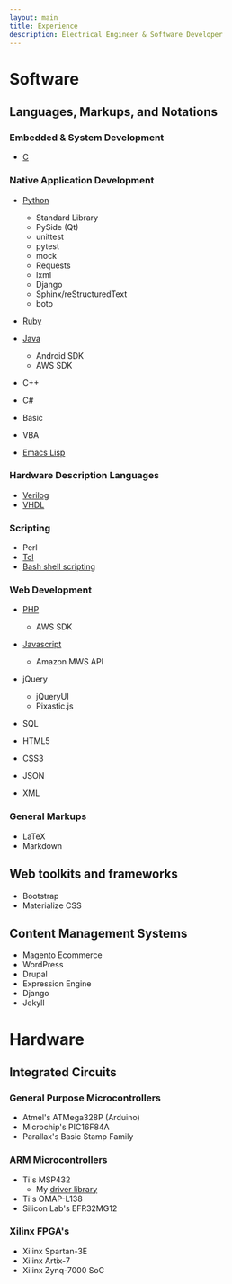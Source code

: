 ```yaml
---
layout: main
title: Experience
description: Electrical Engineer & Software Developer
---
```


# Software

## Languages, Markups, and Notations

### Embedded & System Development

- [C](https://github.com/midimaster21b?tab=repositories&q=&type=&language=c)

### Native Application Development

- [Python](https://github.com/midimaster21b?tab=repositories&q=&type=&language=python)
  + Standard Library
  + PySide (Qt)
  + unittest
  + pytest
  + mock
  + Requests
  + lxml
  + Django
  + Sphinx/reStructuredText
  + boto

- [Ruby](https://github.com/midimaster21b?tab=repositories&q=&type=&language=ruby)
- [Java](https://github.com/midimaster21b?tab=repositories&q=&type=&language=java)
  + Android SDK
  + AWS SDK

- C++
- C#
- Basic
- VBA
- [Emacs Lisp](https://github.com/midimaster21b?tab=repositories&q=&type=&language=emacs+lisp)

### Hardware Description Languages

- [Verilog](https://github.com/midimaster21b?tab=repositories&q=&type=&language=verilog)
- [VHDL](https://github.com/midimaster21b?tab=repositories&q=&type=&language=vhdl)

### Scripting

- Perl
- [Tcl](https://github.com/midimaster21b?tab=repositories&q=&type=&language=tcl)
- [Bash shell scripting](https://github.com/midimaster21b?tab=repositories&q=&type=&language=shell)

### Web Development

- [PHP](https://github.com/midimaster21b?tab=repositories&q=&type=&language=php)
  + AWS SDK

- [Javascript](https://github.com/midimaster21b?tab=repositories&q=&type=&language=javascript)
  + Amazon MWS API

- jQuery
  + jQueryUI
  + Pixastic.js

- SQL
- HTML5
- CSS3
- JSON
- XML

### General Markups

- LaTeX
- Markdown

## Web toolkits and frameworks
- Bootstrap
- Materialize CSS

## Content Management Systems
- Magento Ecommerce
- WordPress
- Drupal
- Expression Engine
- Django
- Jekyll


# Hardware

## Integrated Circuits

### General Purpose Microcontrollers

- Atmel's ATMega328P (Arduino)
- Microchip's PIC16F84A
- Parallax's Basic Stamp Family

### ARM Microcontrollers

- Ti's MSP432
  + My [driver library](https://github.com/midimaster21b/MSP432_DriverLibrary)
- Ti's OMAP-L138
- Silicon Lab's EFR32MG12

### Xilinx FPGA's

- Xilinx Spartan-3E
- Xilinx Artix-7
- Xilinx Zynq-7000 SoC